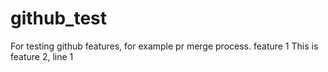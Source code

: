 # github_test
For testing github features, for example pr merge process.
feature 1
This is feature 2, line 1
